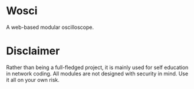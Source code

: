 # Wosci
A web-based modular oscilloscope.

# Disclaimer
Rather than being a full-fledged project, it is mainly used for self education 
in network coding.
All modules are not designed with security in mind. Use it all on your own 
risk.